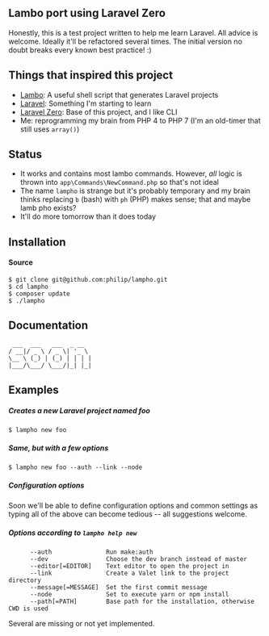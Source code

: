 ## Lambo port using Laravel Zero

Honestly, this is a test project written to help me learn Laravel. 
All advice is welcome. Ideally it'll be refactored several times. 
The initial version no doubt breaks every known best practice! :)

## Things that inspired this project

- [Lambo](https://github.com/tightenco/lambo): A useful shell script that generates Laravel projects
- [Laravel](https://laravel.com/): Something I'm starting to learn
- [Laravel Zero](http://laravel-zero.com/): Base of this project, and I like CLI
- Me: reprogramming my brain from PHP 4 to PHP 7 (I'm an old-timer that still uses `array()`)

## Status

- It works and contains most lambo commands. However, *all* logic is thrown into `app\Commands\NewCommand.php` so that's not ideal
- The name `lampho` is strange but it's probably temporary and my brain thinks replacing `b` (bash) with `ph` (PHP) makes sense; that and maybe lamb pho exists?
- It'll do more tomorrow than it does today

## Installation
#### Source

    $ git clone git@github.com:philip/lampho.git
    $ cd lampho
    $ composer update
    $ ./lampho

## Documentation

```
 ___  ___   ___  _ __  
/ __|/ _ \ / _ \| '_ \ 
\__ \ (_) | (_) | | | |
|___/\___/ \___/|_| |_|
```

## Examples

##### Creates a new Laravel project named foo

    $ lampho new foo

##### Same, but with a few options

    $ lampho new foo --auth --link --node
    
##### Configuration options

Soon we'll be able to define configuration options and common settings as typing all of the above can become tedious -- all suggestions welcome.


##### Options according to `lampho help new`
```
      --auth               Run make:auth
      --dev                Choose the dev branch instead of master
      --editor[=EDITOR]    Text editor to open the project in
      --link               Create a Valet link to the project directory
      --message[=MESSAGE]  Set the first commit message
      --node               Set to execute yarn or npm install
      --path[=PATH]        Base path for the installation, otherwise CWD is used
```

Several are missing or not yet implemented.
